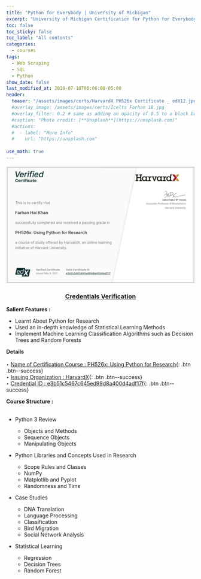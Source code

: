 ```yaml
---
title: "Python for Everybody | University of Michigan"
excerpt: "University of Michigan Certification for Python for Everybody Specialization on Coursera."
toc: false
toc_sticky: false
toc_label: "All contents"
categories:
  - courses
tags:
  - Web Scraping
  - SQL
  - Python
show_date: false
last_modified_at: 2019-07-10T08:06:00-05:00
header:
  teaser: "/assets/images/certs/HarvardX PH526x Certificate _ edX12.jpg"
  #overlay_image: /assets/images/certs/Icelts Farhan 18.jpg
  #overlay_filter: 0.2 # same as adding an opacity of 0.5 to a black background
  #caption: "Photo credit: [**Unsplash**](https://unsplash.com)"
  #actions:
  #  - label: "More Info"
  #    url: "https://unsplash.com"

use_math: true
---
```

<img src="/assets/images/certs/HarvardX PH526x Certificate _ edX12.jpg">
<h3 style="text-align:center">
    <a href="https://courses.edx.org/certificates/e3b51c5467c645ed99d8a400d4adf17f">Credentials Verification</a>
  </h3>

**Salient Features :**<br/>
- Learnt About Python for Research
- Used an in-depth knowledge of Statistical Learning Methods
- Implement Machine Learning Classification Algorithms such as Decision Trees and Random Forests
<!--use og_image-->


**Details**<br/><br/>
‣ [Name of Certification Course : PH526x: Using Python for Research](){: .btn .btn--success}<br/>
‣ [Issuing Organization : HarvardX](){: .btn .btn--success}<br/>
‣ [Credential ID : e3b51c5467c645ed99d8a400d4adf17f](){: .btn .btn--success}<br/>

**Course Structure :**<br/><br/>

- Python 3 Review
  - Objects and Methods
  - Sequence Objects
  - Manipulating Objects

- Python Libraries and Concepts Used in Research
  - Scope Rules and Classes 
  - NumPy
  - Matplotlib and Pyplot
  - Randomness and Time

- Case Studies
  - DNA Translation
  - Language Processing
  - Classification
  - Bird Migration
  - Social Network Analysis 

- Statistical Learning
  - Regression 
  - Decision Trees
  - Random Forest